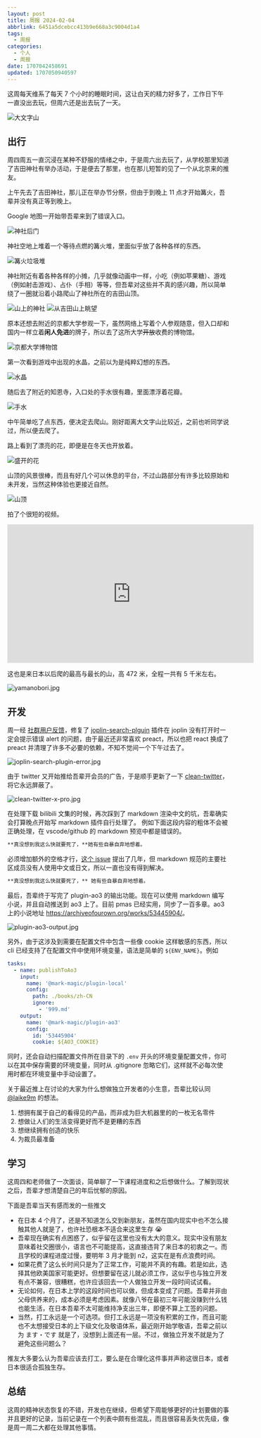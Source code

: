 ```yaml
---
layout: post
title: 周报 2024-02-04
abbrlink: 6451a5dcebcc413b9e668a3c9004d1a4
tags:
  - 周报
categories:
  - 个人
  - 周报
date: 1707042458691
updated: 1707050940597
---
```


这周每天维系了每天 7 个小时的睡眠时间，这让白天的精力好多了，工作日下午一直没出去玩，但周六还是出去玩了一天。

![大文字山](https://image-proxy.rxliuli.com/?url=https://lh3.googleusercontent.com/pw/ABLVV87J5NOweNjiGwXtNBzpNsOciE0ijRZtGnHbPxyArShrWN_utqW0BKZQGGtjxlb2k9lMotcOWrP5qUGk0g7hLRoSerYOpFsbjEl488KZC5AGogMATkE8UFgHZQLM-SPvzH8k49B6M_5XUP20yn8Y5xymXA=w2554-h1916-s-no-gm)

## 出行

周四周五一直沉浸在某种不舒服的情绪之中，于是周六出去玩了，从学校那里知道了吉田神社有举办活动，于是便去了那里，也在那儿短暂的见了一个从北京来的推友。

上午先去了吉田神社，那儿正在举办节分祭，但由于到晚上 11 点才开始篝火，吾辈并没有真正等到晚上。

Google 地图一开始带吾辈来到了错误入口。

![神社后门](https://image-proxy.rxliuli.com/?url=https://lh3.googleusercontent.com/pw/ABLVV853vGdtZeAItXLwmvCjBUtr3nP9xAVlwU8qtYRYUui1709zzrREqpkYrQySFQzyt0gepBVL4fl6aUCcTUH-zTH7rqGRJCwdUcE0mJtdsbkn3pJtf9T1gJA7_KU9SQWy1C1GOHa_GY8GcxeI0APnKe0q0w=w1438-h1916-s-no-gm)

神社空地上堆着一个等待点燃的篝火堆，里面似乎放了各种各样的东西。

![篝火垃圾堆](https://image-proxy.rxliuli.com/?url=https://lh3.googleusercontent.com/pw/ABLVV85-WotBbVStidaSGVxN-9YmMIQKb-tk9pyD3LcZJTQRwzbJ6WECoB1te8BhQI2eXDDj0oCCU6MbOtyG57CTVY0pgthmNpDHVdGMQWy0GLxJF-SxPpeXFlLQuvekPllU1Dc7vk8PQex52GccETvU-7hhJA=w2554-h1916-s-no-gm)

神社附近有着各种各样的小摊，几乎就像动画中一样，小吃（例如苹果糖）、游戏（例如射击游戏）、占仆（手相）等等，但吾辈对这些并不真的感兴趣，所以简单绕了一圈就沿着小路爬山了神社所在的吉田山顶。

![山上的神社](https://image-proxy.rxliuli.com/?url=https://lh3.googleusercontent.com/pw/ABLVV87n5i3l0oI4lxSr_Hq0FlwoVNUIsXd_yiGHuV3jyHR112gKbrgud9SqQywOhJjr9ceWlI75QgaGUrfx5LbUYuSvfKhm7v5outYk4nP4K4eLQTa7LTTABcdpgJoZiTgF3CM5xuL03lsvhtgaMjHU1VWLuQ=w1438-h1916-s-no-gm)
![从吉田山上眺望](https://image-proxy.rxliuli.com/?url=https://lh3.googleusercontent.com/pw/ABLVV85z579XOQgee1z5qQVPzdyNVPouKrqk3w_KXF8i4FFXyruRAI6JbtR2PClZrrxlzGR4suB6gVrCd4GoaHtk2N1GDzQYlfD81wdiKdZ4fLbJbZPUztZQ-eRLVij4y7a08NKoIeUDhojtcjtx89sannNUiA=w2554-h1916-s-no-gm)

原本还想去附近的京都大学参观一下，虽然网络上写着个人参观随意，但入口却和国内一样立着**闲人免进**的牌子，所以去了这所大学~~开放~~收费的博物馆。

![京都大学博物馆](https://image-proxy.rxliuli.com/?url=https://lh3.googleusercontent.com/pw/ABLVV86pKCjncWs4ngulmImlZln6L0GL2Aj8m0ZZUSow_4JpbpvAoVBEjAdXeCPqNXOFieoJCzMmRXleGJPrgTNOiHSkXfetaFvMxpxDsYL32-Fhv-WwtYBhhG5-U8MJflWqh4q1G8g2a83ti6V6Ia7kyn6P3w=w2554-h1916-s-no-gm)

第一次看到游戏中出现的水晶，之前以为是纯粹幻想的东西。

![水晶](https://image-proxy.rxliuli.com/?url=https://lh3.googleusercontent.com/pw/ABLVV85H_BPiI3Bkyc1BKCZGCZLLoI6_wpccHlbyfaObWrDGR-Y_j-qdmIIOKk4fhMpcDZwPPuArwUDpIRlU-qnDwcxMNlS8wZuTHug_fFZ-abw9QQ0EQADvM9noNPXnJiOXPfo0dxrKTYBAiylk8Uisez5fsg=w1438-h1916-s-no-gm)

随后去了附近的知恩寺，入口处的手水很有趣，里面漂浮着花瓣。

![手水](https://image-proxy.rxliuli.com/?url=https://lh3.googleusercontent.com/pw/ABLVV84NDxrW5ac44PPdsgCc6Vy9yrZkHhCjy2YD_V2EjWZcuG0fcd8xsof41jNKu177mtu3Fj47gBB70psqeKZeYg5uzelp3W9ZcAHgDRQvjbOF63oRZlRKa4IWilTwjRPiR934aFbIhzbVLovE1ISqPNTEVA=w2554-h1916-s-no-gm)

中午简单吃了点东西，便决定去爬山。刚好距离大文字山比较近，之前也听同学说过，所以便去爬了。

路上看到了漂亮的花，即便是在冬天也开放着。

![盛开的花](https://image-proxy.rxliuli.com/?url=https://lh3.googleusercontent.com/pw/ABLVV86rbTM9dN63mgSwaK2K8qWptHZ2nvx-M_pYU-prWq8u7OGSztLs7xYR92b5V6S3RbY3AIUfdLOTtwIL8kbxoRk6kTPrPYRj4PtwQ-iaEvrU06hXrnugyzGRH-EjIalxkfI8_pebKZGOyktzHc53eXlfzA=w1438-h1916-s-no-gm)

山顶的风景很棒，而且有好几个可以休息的平台，不过山路部分有许多比较原始和未开发，当然这种体验也更接近自然。

![山顶](https://image-proxy.rxliuli.com/?url=https://lh3.googleusercontent.com/pw/ABLVV86IJzw2Y7w0YZE107o3Hx2McvQ5zrfiRos-85q_sMR_hfUyPx_5ljoo2VgI7a9npjXKpmcrcpRus8KBNpQ9vwi7rQueZXplqi87S3WCmWx4Ok2wBCy_rViPPRVwV5XG8ARUgcbgAiMZDWKAcq_5RaFjeA=w2554-h1916-s-no-gm)

拍了个很短的视频。

<iframe width="560" height="315" src="https://www.youtube.com/embed/dYzNUJQoTeU?si=zo3o3F6XBqV1Sj0G" title="YouTube video player" frameborder="0" allow="accelerometer; autoplay; clipboard-write; encrypted-media; gyroscope; picture-in-picture; web-share" allowfullscreen></iframe>

这也是来日本以后爬的最高与最长的山，高 472 米，全程一共有 5 千米左右。

![yamanobori.jpg](/resources/813271ca833c4c47bf3a71bcb4b88d8f.jpg)

## 开发

周一经 [社群用户反馈](https://discourse.joplinapp.org/t/joplin-search-integration-release-0-2-0/28864/66?u=rxliuli)，修复了 [joplin-search-plguin](https://chromewebstore.google.com/detail/joplin-search-integration/mcjkdcifkhjenpfjacnbhpdcnjknjkhj) 插件在 joplin 没有打开时一定会提示错误 alert 的问题，由于最近还非常喜欢 preact，所以也把 react 换成了 preact 并清理了许多不必要的依赖，不知不觉间一个下午过去了。

![joplin-search-plugin-error.jpg](/resources/4008e77fa1aa47efbf871a97a08bc049.jpg)

由于 twitter 又开始推给吾辈开会员的广告，于是顺手更新了一下 [clean-twitter](https://chromewebstore.google.com/detail/clean-twitter/lbbfmkbgembfbohdadeggdcgdkmfdmpb)，将它永远屏蔽了。

![clean-twitter-x-pro.jpg](/resources/f38026f3843a49708627c57a83cbe9e2.jpg)

在处理下载 bilibili 文集的时候，再次踩到了 markdown 渲染中文的坑，吾辈确实会打算晚点开始写 markdown 插件自行处理了。
例如下面这段内容的粗体不会被正确处理，在 vscode/github 的 markdown 预览中都是错误的。

```md
**真没想到我这么快就要死了，**她有些自暴自弃地想着。
```

必须增加额外的空格才行，[这个 issue](https://github.com/commonmark/commonmark-spec/issues/650) 提出了几年，但 markdown 规范的主要社区成员没有人使用中文或日文，所以一直也没有得到解决。

```md
**真没想到我这么快就要死了，** 她有些自暴自弃地想着。
```

最后，吾辈终于写完了 plugin-ao3 的输出功能。现在可以使用 markdown 编写小说，并且自动推送到 ao3 上了。目前 pmas 已经实用，同步了一百多章。ao3 上的小说地址 <https://archiveofourown.org/works/53445904/>。

![plugin-ao3-output.jpg](/resources/62522306d1be4a7482fe6a78dbe7f95f.jpg)

另外，由于这涉及到需要在配置文件中包含一些像 cookie 这样敏感的东西，所以 cli 已经支持了在配置文件中使用环境变量，语法是简单的 `${ENV_NAME}`。例如

```yaml
tasks:
  - name: publishToAo3
    input:
      name: '@mark-magic/plugin-local'
      config:
        path: ./books/zh-CN
        ignore:
          - '999.md'
    output:
      name: '@mark-magic/plugin-ao3'
      config:
        id: '53445904'
        cookie: ${AO3_COOKIE}
```

同时，还会自动扫描配置文件所在目录下的 `.env` 开头的环境变量配置文件，你可以在其中保存需要的环境变量，同时从 .gitignore 忽略它们，这样就不必每次使用时都在环境变量中手动设置了。

关于最近推上在讨论的大家为什么想做独立开发者的小生意，吾辈比较认同 [@laike9m](https://x.com/laike9m/status/1752183812308758854) 的想法。

1.  想拥有属于自己的看得见的产品，而非成为巨大机器里的的一枚无名零件
2.  想做让人们的生活变得更好而不是更糟的东西
3.  想继续拥有创造的快乐
4.  为裁员最准备

## 学习

这周四和老师做了一次面谈，简单聊了一下课程进度和之后想做什么。了解到现状之后，吾辈才想清楚自己的年后忧郁的原因。

下面是吾辈当天有感而发的一些推文

*   在日本 4 个月了，还是不知道怎么交到新朋友，虽然在国内现实中也不怎么接触其他人就是了，也许社恐根本不适合来这里生存 😭
*   吾辈现在确实有点困惑了，似乎留在这里也没有太大的意义。现实中没有朋友意味着社交圈很小，语言也不可能提高，这直接违背了来日本的初衷之一。而且学校的课程进度过慢，要明年 3 月才能到 n2，这实在是有点浪费时间。
*   如果花费了这么长时间只是为了正常工作，可能并不真的有趣。若是如此，选择其他欧美国家可能更好。但想要留在这儿就必须工作，这似乎也与独立开发有点不兼容，很糟糕，也许应该回去一个人做独立开发一段时间试试看。
*   无论如何，在日本上学的这段时间也可以做，但成本变成了问题。吾辈并非由父母供养来的，成本必须是考虑因素。就像八爷在最初三年可能没赚到什么钱也能生活，在日本吾辈不太可能维持净支出三年，即便不算上工签的问题。
*   当然，打工永远是一个可选项。但打工永远是一项没有积累的工作，而且可能也不太想接受日本的上下级文化及敬语体系，最近刚开始学敬语，吾辈之前以为 ます・です 就是了，没想到上面还有一层。不过，做独立开发不就是为了避免这些问题么？

推友大多要么认为吾辈应该去打工，要么是在合理化这件事并声称这很日本，或者日本很适合孤独生存。

## 总结

这周的精神状态恢复的不错，开发也在继续，但希望下周能够更好的计划要做的事并且更好的记录，当前记录在一个列表中颇有些混乱，而且很容易丢失优先级，像是周一周二大都在处理其他事情。
